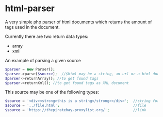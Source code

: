 # html-parser
A very simple php parser of html documents which returns the amount of tags used in the document.   

Currently there are two return data types: 
* array
* xml

An example of parsing a given source
```php
$parser = new Parser();
$parser->parse($source);  //$html may be a string, an url or a html document 
$parser->returnArray(); //to get found tags
$parser->returnXml(); //to get found tags as XML document
```

This source may be one of the following types:
```php
$source = '<div><strong>this is a string</strong></div>';  //string format
$source = '../file.html';                                  //file
$source = 'https://thepiratebay-proxylist.org/';           //link
```
